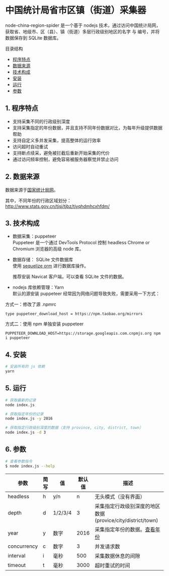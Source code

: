 # 中国统计局省市区镇（街道）采集器
node-china-region-spider 是一个基于 nodejs 技术，通过访问中国统计局网，获取省、地级市、区（县）、镇（街道）多层行政级别地区的名字 与 编号，并将数据保存到 SQLite 数据库。

目录结构
- [程序特点](#1.-程序特点)
- [数据来源](#2.-数据来源)
- [技术构成](#3.-技术构成)
- [安装](#4.-安装)
- [运行](#5.-运行)
- [参数](#6.-参数)


## 1. 程序特点
- 支持采集不同的行政级别深度
- 支持采集指定的年份数据，并且支持不同年份数据对比，为每年升级提供数据帮助
- 支持自定义多并发采集，提高整体的运行效率
- 访问超时自动重试
- 支持断点续采，避免被拦截后重新开始采集的代价
- 通过访问频率控制，避免容易被服务器察觉并禁止访问

## 2. 数据来源
数据来源于[国家统计局网](http://www.stats.gov.cn)。  

其中，不同年份的行政区域划分： http://www.stats.gov.cn/tjsj/tjbz/tjyqhdmhcxhfdm/  

## 3. 技术构成
- 数据采集：puppeteer  
  Puppeteer 是一个通过 DevTools Protocol 控制 headless Chrome or Chromium 浏览器的高级 node 库。

- 数据存储： SQLite 文件数据库  
  使用 [sequelize orm](https://github.com/demopark/sequelize-docs-Zh-CN/blob/master/getting-started.md) 进行数据库操作。

  推荐安装 Navicat 客户端，可以查看 SQLite 文件的数据。

- nodejs 库依赖管理：Yarn  
  默认的源安装 puppeteer 经常因为网络问题导致失败，需要采用一下方式：

方式一：修改了源 .npmrc
  
```
type puppeteer_download_host = https://npm.taobao.org/mirrors
```

方式二：使用 npm 单独安装 puppeteer

```
PUPPETEER_DOWNLOAD_HOST=https://storage.googleapis.com.cnpmjs.org npm i puppeteer 
```

## 4. 安装
```sh
# 安装所有的 js 依赖
yarn
```

## 5. 运行
```sh
# 获取最新的记录
node index.js

# 获取指定年份的记录
node index.js -y 2016

# 获取指定行政级别深度的数据（支持 province, city, district, town）
node index.js -d 3
```

## 6. 参数


```sh
# 查看参数指令
$ node index.js --help
```


参数 | 简写 | 值 | 默认值 | 描述  
---|---|---|---|---  
headless | h | y/n | n | 无头模式（没有界面）  
depth | d | 1/2/3/4 | 3 | 采集指定行政级别深度的地区数据 (provice/city/district/town)  
year | y | 数字 | 2016 | 采集指定年份的数据。[查看年份](http://www.stats.gov.cn/tjsj/tjbz/tjyqhdmhcxhfdm/)  
concurrency | c | 数字 | 3 | 并发请求数  
interval | i | 毫秒 | 500 | 采集数据休息的间隙  
timeout | t | 毫秒 | 3000 | 超时重试的时间  
